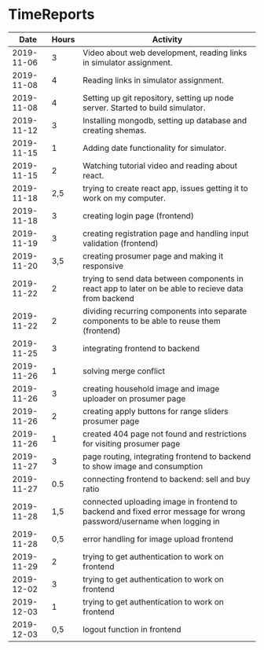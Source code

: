 # TimeReports

| Date  |      Hours    | Activity                                       |
| ----------- | ------- |------------------------------------------------
| 2019-11-06  | 3       | Video about web development, reading links in simulator assignment. |
| 2019-11-08  | 4       | Reading links in simulator assignment.|
| 2019-11-08  | 4       | Setting up git repository, setting up node server. Started to build simulator. | 
| 2019-11-12  | 3       | Installing mongodb, setting up database and creating shemas. |
| 2019-11-15  | 1       | Adding date functionality for simulator. |
| 2019-11-15  | 2       | Watching tutorial video and reading about react. |
| 2019-11-18  | 2,5     | trying to create react app, issues getting it to work on my computer. |
| 2019-11-18  | 3       | creating login page (frontend)|
| 2019-11-19  | 3       | creating registration page and handling input validation (frontend) |
| 2019-11-20  | 3,5     | creating prosumer page and making it responsive |
| 2019-11-22  | 2       | trying to send data between components in react app to later on be able to recieve data from backend |
| 2019-11-22  | 2       | dividing recurring components into separate components to be able to reuse them (frontend)|
| 2019-11-25  | 3       | integrating frontend to backend |
| 2019-11-26  | 1       | solving merge conflict |
| 2019-11-26  | 3       | creating household image and image uploader on prosumer page |
| 2019-11-26  | 2       | creating apply buttons for range sliders prosumer page |
| 2019-11-26  | 1       | created 404 page not found and restrictions for visiting prosumer page |
| 2019-11-27  | 3       | page routing, integrating frontend to backend to show image and consumption |
| 2019-11-27  | 0.5     | connecting frontend to backend: sell and buy ratio  |
| 2019-11-28  | 1,5     | connected uploading image in frontend to backend and fixed error message for wrong password/username when logging in  |
| 2019-11-28  | 0,5     | error handling for image upload frontend  |
| 2019-11-29  | 2       |  trying to get authentication to work on frontend |
| 2019-12-02  | 3       |  trying to get authentication to work on frontend |
| 2019-12-03  | 1       |  trying to get authentication to work on frontend |
| 2019-12-03  | 0,5     | logout function in frontend  |




                      


